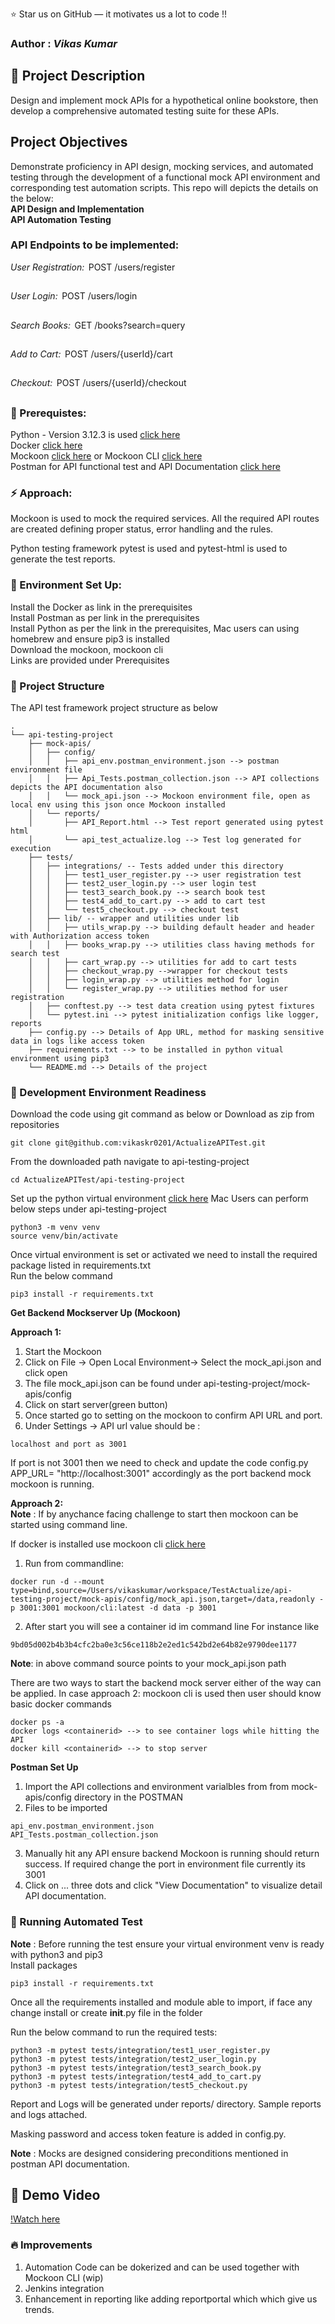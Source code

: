 
:star: Star us on GitHub — it motivates us a lot to code !!
### Author : _Vikas Kumar_

##  :beginner: Project Description 
Design and implement mock APIs for a hypothetical online bookstore, then develop a comprehensive automated testing suite for these APIs.
## Project Objectives 
Demonstrate proficiency in API design, mocking services, and automated testing through the development of a functional mock API environment and corresponding test automation scripts. This repo will depicts the details on the below:\
 **API Design and Implementation**\
 **API Automation Testing**
 
### API Endpoints to be implemented: 

 ⁠*User Registration:* ⁠ POST /users/register
 ##
 ⁠*User Login:* ⁠ POST /users/login 
 ##
 ⁠*Search Books:* ⁠ GET /books?search=query
 ##
 ⁠*Add to Cart:* ⁠ POST /users/{userId}/cart
 ##
 ⁠*Checkout:* ⁠ POST /users/{userId}/checkout
 ##

### :notebook: Prerequistes:

Python - Version 3.12.3 is used [click here](https://www.python.org/downloads/)<br/>
Docker [click here](https://docs.docker.com/get-docker/)<br/>
Mockoon [click here](https://mockoon.com/download/#download-section) or Mockoon CLI [click here](https://hub.docker.com/r/mockoon/cli)<br/>
Postman for API functional test and API Documentation [click here](https://www.postman.com/downloads/)<br/>

###  :zap: Approach: 

Mockoon is used to mock the required services. All the required API routes are created defining proper status, error handling and the rules.<br/>

Python testing framework pytest is used and pytest-html is used to generate the test reports.<br/>

### :electric_plug: Environment Set Up: 
Install the Docker as link in the prerequisites<br/>
Install Postman as per link in the prerequisites<br/>
Install Python as per the link in the prerequisites, Mac users can using homebrew and ensure pip3 is installed<br/>
Download the mockoon, mockoon cli<br/>
Links are provided under Prerequisites<br/>

###  :file_folder: Project Structure
The API test framework project structure as below 

```
.
└── api-testing-project
    ├── mock-apis/
    │   ├── config/
    │   │   ├── api_env.postman_environment.json --> postman environment file
    │   │   ├── Api_Tests.postman_collection.json --> API collections depicts the API documentation also
    │   │   └── mock_api.json --> Mockoon environment file, open as local env using this json once Mockoon installed
    │   └── reports/
    │       ├── API_Report.html --> Test report generated using pytest html
    │       └── api_test_actualize.log --> Test log generated for execution
    ├── tests/
    │   ├── integrations/ -- Tests added under this directory
    │   │   ├── test1_user_register.py --> user registration test
    │   │   ├── test2_user_login.py --> user login test
    │   │   ├── test3_search_book.py --> search book test
    │   │   ├── test4_add_to_cart.py --> add to cart test
    │   │   └── test5_checkout.py --> checkout test
    │   ├── lib/ -- wrapper and utilities under lib
    │   │   ├── utils_wrap.py --> building default header and header with Authorization access token 
    │   │   ├── books_wrap.py --> utilities class having methods for search test
    │   │   ├── cart_wrap.py --> utilities for add to cart tests 
    │   │   ├── checkout_wrap.py -->wrapper for checkout tests
    │   │   ├── login_wrap.py --> utilities method for login 
    │   │   └── register_wrap.py --> utilities method for user registration
    │   ├── conftest.py --> test data creation using pytest fixtures
    │   └── pytest.ini --> pytest initialization configs like logger, reports
    ├── config.py --> Details of App URL, method for masking sensitive data in logs like access token
    ├── requirements.txt --> to be installed in python vitual environment using pip3
    └── README.md --> Details of the project
```
###  :nut_and_bolt: Development Environment Readiness 

Download the code using git command as below or Download as zip from repositories<br/>
```
git clone git@github.com:vikaskr0201/ActualizeAPITest.git
```
From the downloaded path navigate to api-testing-project<br/>
```
cd ActualizeAPITest/api-testing-project
```
Set up the python virtual environment [click here](https://docs.python.org/3/library/venv.html)
Mac Users can perform below steps under api-testing-project<br/>

```
python3 -m venv venv
source venv/bin/activate
```
Once virtual environment is set or activated we need to install the required package listed in requirements.txt<br/>
Run the below command<br/>
```
pip3 install -r requirements.txt
```
**Get Backend Mockserver Up (Mockoon)**<br/>

**Approach 1:**<br/>
1. Start the Mockoon<br/>
2. Click on File -> Open Local Environment-> Select the mock_api.json and click open<br/>
3. The file mock_api.json can be found under api-testing-project/mock-apis/config<br/>
4. Click on start server(green button)<br/>
5. Once started go to setting on the mockoon to confirm API URL and port.<br/>
6. Under Settings -> API url value should be :<br/>
```
localhost and port as 3001
```
If port is not 3001 then we need to check and update the code config.py APP_URL= "http://localhost:3001" accordingly as the port backend mock mockoon is running.<br/>

**Approach 2:**<br/>
**Note** : If by anychance facing challenge to start then mockoon can be started using command line.<br/>

If docker is installed use mockoon cli [click here](https://hub.docker.com/r/mockoon/cli)<br/>
1. Run from commandline: <br/>
```
docker run -d --mount type=bind,source=/Users/vikaskumar/workspace/TestActualize/api-testing-project/mock-apis/config/mock_api.json,target=/data,readonly -p 3001:3001 mockoon/cli:latest -d data -p 3001
```
2. After start you will see a container id im command line 
For instance like<br/>
```
9bd05d002b4b3b4cfc2ba0e3c56ce118b2e2ed1c542bd2e64b82e9790dee1177
```
**Note**: in above command source points to your mock_api.json path <br/>

There are two ways to start the backend mock server either of the way can be applied. In case approach 2: mockoon cli is used then user should know basic docker commands<br/>

```
docker ps -a  
docker logs <containerid> --> to see container logs while hitting the API
docker kill <containerid> --> to stop server

```

**Postman Set Up**<br/>
1. Import the API collections and environment varialbles from from mock-apis/config directory in the POSTMAN<br/>
2. Files to be imported<br/>
```
api_env.postman_environment.json
API_Tests.postman_collection.json

```
3. Manually hit any API ensure backend Mockoon is running should return success. If required change the port in environment file currently its 3001<br/>
4. Click on ... three dots and click "View Documentation" to visualize detail API documentation. 

###  :rocket: Running Automated Test

**Note** : Before running the test ensure your virtual environment venv is ready with python3 and pip3<br/>
Install packages
```
pip3 install -r requirements.txt

```

Once all the requirements installed and module able to import, if face any change install or create __init__.py file in the folder<br/>

Run the below command to run the required tests:<br/>
```
python3 -m pytest tests/integration/test1_user_register.py
python3 -m pytest tests/integration/test2_user_login.py
python3 -m pytest tests/integration/test3_search_book.py 
python3 -m pytest tests/integration/test4_add_to_cart.py 
python3 -m pytest tests/integration/test5_checkout.py 
```
Report and Logs will be generated under reports/ directory. Sample reports and logs attached.<br/>

Masking password and access token feature is added in config.py.<br/>

**Note** : Mocks are designed considering preconditions mentioned in postman API documentation.<br/> 

## :cherry_blossom: Demo Video
[!Watch here](https://drive.google.com/file/d/1ofhjzP1uYaHLAzeyvj8pnbiLABUiWK6Q/view?usp=sharing)

 ###  :fire: Improvements
 1. Automation Code can be dokerized and can be used together with Mockoon CLI (wip)
 2. Jenkins integration 
 3. Enhancement in reporting like adding reportportal which which give us trends. 









